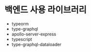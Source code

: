 # 백엔드 사용 라이브러리

- typeorm
- type-graphql
- apollo-server-express
- typescript
- type-graphql-dataloader
